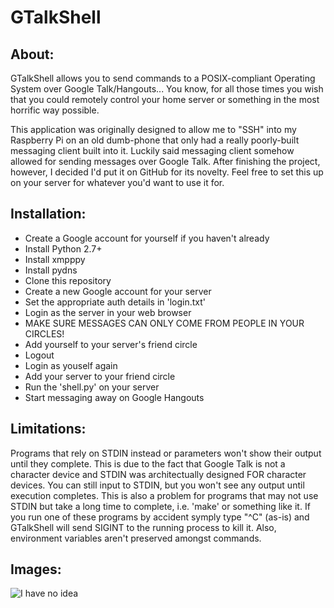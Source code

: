 # GTalkShell

## About:

GTalkShell allows you to send commands to a POSIX-compliant Operating System over Google Talk/Hangouts... You know, for all those times you wish that you could remotely control your home server or something in the most horrific way possible.

This application was originally designed to allow me to "SSH" into my Raspberry Pi on an old dumb-phone that only had a really poorly-built messaging client built into it. Luckily said messaging client somehow allowed for sending messages over Google Talk. After finishing the project, however, I decided I'd put it on GitHub for its novelty. Feel free to set this up on your server for whatever you'd want to use it for.

## Installation:

* Create a Google account for yourself if you haven't already
* Install Python 2.7+
* Install xmpppy
* Install pydns
* Clone this repository
* Create a new Google account for your server
* Set the appropriate auth details in 'login.txt'
* Login as the server in your web browser
* MAKE SURE MESSAGES CAN ONLY COME FROM PEOPLE IN YOUR CIRCLES!
* Add yourself to your server's friend circle
* Logout
* Login as youself again
* Add your server to your friend circle
* Run the 'shell.py' on your server
* Start messaging away on Google Hangouts

## Limitations:

Programs that rely on STDIN instead or parameters won't show their output until they complete. This is due to the fact that Google Talk is not a character device and STDIN was architectually designed FOR character devices. You can still input to STDIN, but you won't see any output until execution completes. This is also a problem for programs that may not use STDIN but take a long time to complete, i.e. 'make' or something like it. If you run one of these programs by accident symply type "^C" (as-is) and GTalkShell will send SIGINT to the running process to kill it. Also, environment variables aren't preserved amongst commands.

## Images:

![I have no idea](https://sbgt.us/u/e4ceddee6fc1f5c91ea3a.png)
